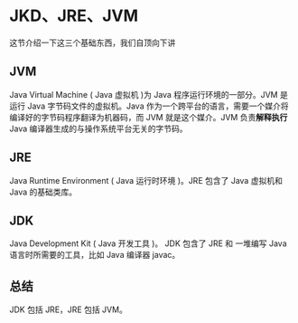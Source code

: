 # JKD、JRE、JVM

这节介绍一下这三个基础东西，我们自顶向下讲

## JVM

Java Virtual Machine ( Java 虚拟机 )为 Java 程序运行环境的一部分。JVM 是运行 Java 字节码文件的虚拟机。Java 作为一个跨平台的语言，需要一个媒介将编译好的字节码程序翻译为机器码，而 JVM 就是这个媒介。JVM 负责**解释执行** Java 编译器生成的与操作系统平台无关的字节码。

## JRE

Java Runtime Environment ( Java 运行时环境 )。JRE 包含了 Java 虚拟机和 Java 的基础类库。

## JDK

Java Development Kit ( Java 开发工具 )。 JDK 包含了 JRE 和 一堆编写 Java 语言时所需要的工具，比如 Java 编译器 javac。



## 总结

JDK 包括 JRE，JRE 包括 JVM。